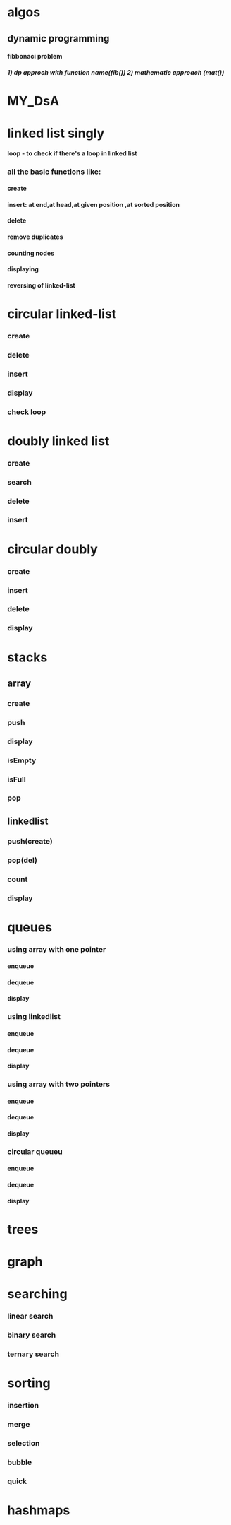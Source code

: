 # algos
## dynamic programming
#### fibbonaci problem
##### 1) dp approch with function name(fib()) 2) mathematic approach (mat())
# MY_DsA
# linked list singly
#### loop - to check if there's a loop in linked list
### all the basic functions like:
#### create
#### insert: at end,at head,at given position ,at sorted position
#### delete
#### remove duplicates
#### counting nodes
#### displaying
#### reversing of linked-list
# circular linked-list
### create
### delete
### insert
### display
### check loop
# doubly linked list
### create
### search
### delete
### insert
# circular doubly
### create
### insert 
### delete
### display
# stacks
## array
### create
### push 
### display
### isEmpty 
### isFull 
### pop
## linkedlist
### push(create)
### pop(del)
### count
### display
# queues
### using array with one pointer
#### enqueue
#### dequeue
#### display
### using linkedlist
#### enqueue
#### dequeue
#### display
### using array with two pointers
#### enqueue
#### dequeue
#### display
### circular queueu
#### enqueue
#### dequeue
#### display
# trees
# graph
# searching
### linear search
### binary search
### ternary search
# sorting
### insertion
### merge
### selection
### bubble
### quick
# hashmaps
